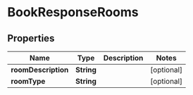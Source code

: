 
# BookResponseRooms

## Properties
Name | Type | Description | Notes
------------ | ------------- | ------------- | -------------
**roomDescription** | **String** |  |  [optional]
**roomType** | **String** |  |  [optional]



